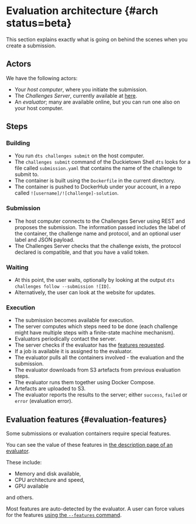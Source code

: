 # Evaluation architecture {#arch status=beta}

This section explains exactly what is going on behind the scenes when you create a submission.


## Actors 

We have the following actors:

* Your *host computer*, where you initiate the submission.
* The *Challenges Server*, currently available at [here](http://challenges.duckietown.org).
* An *evaluator*; many are available online, but you can run one also on your host computer. 

## Steps

### Building

* You run `dts challenges submit` on the host computer.
* The `challenges submit` command of the Duckietown Shell `dts` looks for a file called `submission.yaml` that contains the name of the challenge to submit to.
* The container is built using the `Dockerfile` in the current directory.
* The container is pushed to DockerHub under your account, in a repo called `![username]/![challenge]-solution`.

### Submission

* The host computer connects to the Challenges Server using REST and proposes the submission. The information passed includes the label of the container, the challenge name and protocol, and an optional user label and JSON payload.
* The Challenges Server checks that the challenge exists, the protocol declared is compatible, and that you have a valid token.

### Waiting

* At this point, the user waits, optionally by looking at the output `dts challenges follow --submission ![ID]`.
* Alternatively, the user can look at the website for updates.

### Execution

* The submission becomes available for execution.
* The server computes which steps need to be done (each challenge might have multiple steps with 
a finite-state machine mechanism).
* Evaluators periodically contact the server.
* The server checks if the evaluator has the [features requested](#evaluation-features). 
* If a job is available it is assigned to the evaluator.
* The evaluator pulls all the containers involved - the evaluation and the submission.
* The evaluator downloads from S3 artefacts from previous evaluation steps.
* The evaluator runs them together using Docker Compose.
* Artefacts are uploaded to S3.
* The evaluator reports the results to the server; either `success`, `failed` or `error` (evaluation error).  



## Evaluation features {#evaluation-features}

Some submissions or evaluation containers require special features.

You can see the value of these features in [the description page of an evaluator](https://challenges.duckietown.org/v4/humans/evaluators/1).

These include:

* Memory and disk available,
* CPU architecture and speed,
* GPU available

and others. 


Most features are auto-detected by the evaluator. A user can force values for the features [using the `--features` command](#evaluator-advanced-features).


